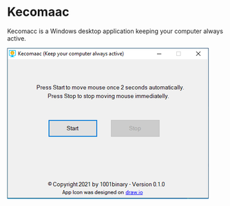 # Kecomaac
Kecomacc is a Windows desktop application keeping your computer always active.

![Screenshot](https://github.com/1001binary/Kecomaac/blob/master/Kecomaac/screenshot.png?raw=true)
